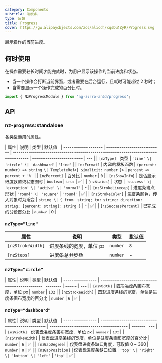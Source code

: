 ```yaml
---
category: Components
subtitle: 进度条
type: 反馈
title: Progress
cover: https://gw.alipayobjects.com/zos/alicdn/xqsDu4ZyR/Progress.svg
---
```


展示操作的当前进度。

## 何时使用

在操作需要较长时间才能完成时，为用户显示该操作的当前进度和状态。

- 当一个操作会打断当前界面，或者需要在后台运行，且耗时可能超过 2 秒时；
- 当需要显示一个操作完成的百分比时。

```ts
import { NzProgressModule } from 'ng-zorro-antd/progress';
```

## API

### nz-progress:standalone

各类型通用的属性。

| 属性                 | 说明                         | 类型                                                                                   | 默认值                     |
| -------------------- | ---------------------------- | -------------------------------------------------------------------------------------- | -------------------------- | --- |
| `[nzType]`           | 类型                         | `'line' \| 'circle' \| 'dashboard'`                                                    | `'line'`                   |
| `[nzFormat]`         | 内容的模板函数               | `(percent: number) => string \| TemplateRef<{ $implicit: number }>`                    | `percent => percent + '%'` |
| `[nzPercent]`        | 百分比                       | `number`                                                                               | `0`                        |
| `[nzShowInfo]`       | 是否显示进度数值或状态图标   | `boolean`                                                                              | `true`                     | ✅  |
| `[nzStatus]`         | 状态                         | `'success' \| 'exception' \| 'active' \| 'normal'`                                     | -                          |
| `[nzStrokeLinecap]`  | 进度条端点形状               | `'round' \| 'square'`                                                                  | `'round'`                  | ✅  |
| `[nzStrokeColor]`    | 进度条颜色，传入对象时为渐变 | `string \| { from: string; to: string: direction: string; [percent: string]: string }` | -                          | ✅  |
| `[nzSuccessPercent]` | 已完成的分段百分比           | `number`                                                                               | 0                          |

### `nzType="line"`

| 属性              | 说明                    | 类型     | 默认值 |
| ----------------- | ----------------------- | -------- | ------ |
| `[nzStrokeWidth]` | 进度条线的宽度，单位 px | `number` | `8`    |
| `[nzSteps]`       | 进度条总共步数          | `number` | -      |

### `nzType="circle"`

| 属性              | 说明                                             | 类型     | 默认值 |
| ----------------- | ------------------------------------------------ | -------- | ------ | --- |
| `[nzWidth]`       | 圆形进度条画布宽度，单位 px                      | `number` | `132`  |
| `[nzStrokeWidth]` | 圆形进度条线的宽度，单位是进度条画布宽度的百分比 | `number` | `6`    | ✅  |

### `nzType="dashboard"`

| 属性              | 说明                                               | 类型                                     | 默认值  |
| ----------------- | -------------------------------------------------- | ---------------------------------------- | ------- | --- |
| `[nzWidth]`       | 仪表盘进度条画布宽度，单位 px                      | `number`                                 | `132`   |
| `[nzStrokeWidth]` | 仪表盘进度条线的宽度，单位是进度条画布宽度的百分比 | `number`                                 | `6`     | ✅  |
| `[nzGapDegree]`   | 仪表盘进度条缺口角度，可取值 0 ~ 360               | `number`                                 | `0`     | ✅  |
| `[nzGapPosition]` | 仪表盘进度条缺口位置                               | `'top' \| 'right' \| 'bottom' \| 'left'` | `'top'` | ✅  |

